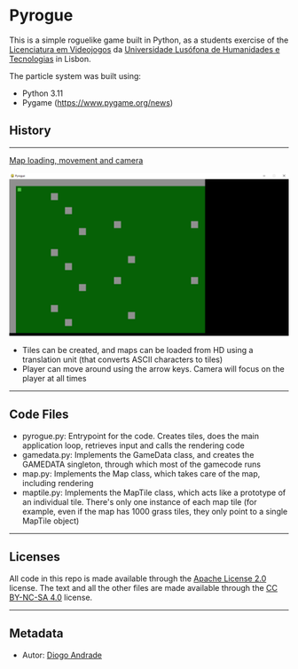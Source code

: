 # Pyrogue

This is a simple roguelike game built in Python, as a students exercise of the [Licenciatura em Videojogos][lv] da
[Universidade Lusófona de Humanidades e Tecnologias][ULHT] in Lisbon.

The particle system was built using:
* Python 3.11
* Pygame (https://www.pygame.org/news)

## History
---
[Map loading, movement and camera]

![Image](progress/screen01.png)

* Tiles can be created, and maps can be loaded from HD using a translation unit (that converts ASCII characters to tiles)
* Player can move around using the arrow keys. Camera will focus on the player at all times

---

## Code Files

* pyrogue.py: Entrypoint for the code. Creates tiles, does the main application loop, retrieves input and calls the rendering code
* gamedata.py: Implements the GameData class, and creates the GAMEDATA singleton, through which most of the gamecode runs
* map.py: Implements the Map class, which takes care of the map, including rendering
* maptile.py: Implements the MapTile class, which acts like a prototype of an individual tile. There's only one instance of each map tile (for example, even if the map has 1000 grass tiles, they only point to a single MapTile object)
---
## Licenses

All code in this repo is made available through the [Apache License 2.0] license.
The text and all the other files are made available through the 
[CC BY-NC-SA 4.0] license.

---
## Metadata

* Autor: [Diogo Andrade][]

[Diogo Andrade]:https://github.com/DiogoDeAndrade
[Apache License 2.0]:LICENSE
[CC BY-NC-SA 4.0]:https://creativecommons.org/licenses/by-nc-sa/4.0/
[ULHT]:https://www.ulusofona.pt/
[lv]:https://www.ulusofona.pt/licenciatura/videojogos
[Map loading, movement and camera]:https://github.com/VideojogosLusofona/pyrogue/tree/3161309040fe1ea4e7cc2caf87d531223e8ae242
